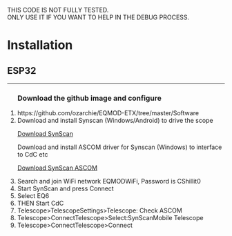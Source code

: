 THIS CODE IS NOT FULLY TESTED.  
ONLY USE IT IF YOU WANT TO HELP IN THE DEBUG PROCESS.
<h1>Installation</h1>
<h2>ESP32</h2>
<hr />
<ol>
<h3>Download the github image and configure</h3>
<li>https://github.com/ozarchie/EQMOD-ETX/tree/master/Software</li>

<li>Download and install Synscan (Windows/Android) to drive the scope

[Download SynScan](http://skywatcher.com/download/software/synscan-app/ "Title")  

Download and install ASCOM driver for Synscan (Windows) to interface to CdC etc

[Download SynScan ASCOM](http://skywatcher.com/download/software/ascom-driver/ "Title")  

</li>		

<li>Search and join WiFi network EQMODWiFi, Password is CShillit0</li>
<li>Start SynScan and press Connect</li>
<li>Select EQ6</li>

<li>THEN Start CdC</li>
<li>Telescope>TelescopeSettings>Telescope: Check ASCOM</li>
<li>Telescope>ConnectTelescope>Select:SynScanMobile Telescope</li>
<li>Telescope>ConnectTelescope>Connect</li>
